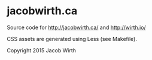 jacobwirth.ca
=============

Source code for http://jacobwirth.ca/ and http://wirth.io/

CSS assets are generated using Less (see Makefile).

Copyright 2015 Jacob Wirth
